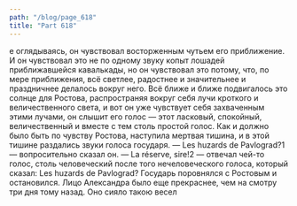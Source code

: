 ```yaml
---
path: "/blog/page_618"
title: "Part 618"
---
```


е оглядываясь, он чувствовал восторженным чутьем его приближение. И он чувствовал это не по одному звуку копыт лошадей приближавшейся кавалькады, но он чувствовал это потому, что, по мере приближения, всё светлее, радостнее и значительнее и праздничнее делалось вокруг него. Всё ближе и ближе подвигалось это солнце для Ростова, распространяя вокруг себя лучи кроткого и величественного света, и вот он уже чувствует себя захваченным этими лучами, он слышит его голос — этот ласковый, спокойный, величественный и вместе с тем столь простой голос. Как и должно было быть по чувству Ростова, наступила мертвая тишина, и в этой тишине раздались звуки голоса государя.
— Les huzards de Pavlograd?1 — вопросительно сказал он.
— La réserve, sire!2 — отвечал чей-то голос, столь человеческий после того нечеловеческого голоса, который сказал: Les huzards de Pavlograd?
Государь поровнялся с Ростовым и остановился. Лицо Александра было еще прекраснее, чем на смотру три дня тому назад. Оно сияло такою весел

